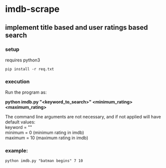 # imdb-scrape

## implement title based and user ratings based search

### setup
requires python3      
```
pip install -r req.txt
```
       
### execution   
Run the program as:        

**python imdb.py "<keyword_to_search>" <minimum_rating> <maximum_rating>**       
     
The command line arguments are not necessary, and if not applied will have default values:       
keyword = ""      
minimum = 0 (minimum rating in imdb)      
maximum = 10 (maximum rating in imdb)      


### example:       

```
python imdb.py "batman begins" 7 10
```
